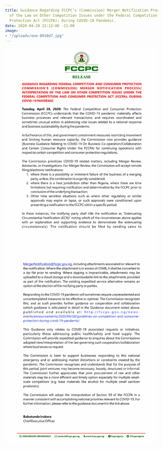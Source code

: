 ```yaml
---
title: Guidance Regarding FCCPC’s (Commission) Merger Notification Process/ Interpretation
  of the Law on Other Competition Issues under the Federal Competition and Consumer
  Protection Act (FCCPA); During COVID-19 Pandemic.
date: 2020-04-28 22:12:00 -11:00
image:
- "/uploads/one-8910d7.jpg"
---
```


![one-8910d7.jpg](/uploads/one-8910d7.jpg)![two.jpg](/uploads/two.jpg)